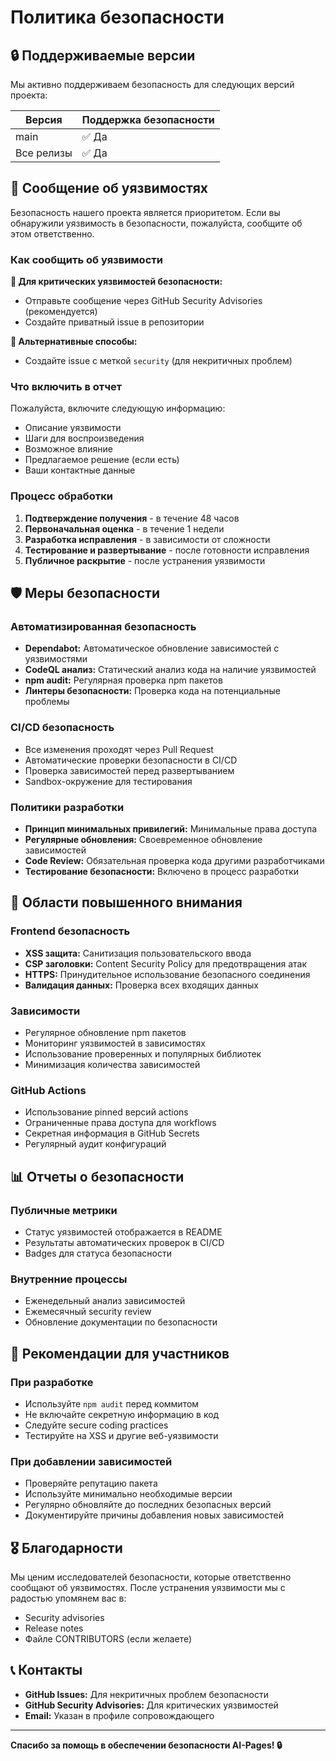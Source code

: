 # Политика безопасности

## 🔒 Поддерживаемые версии

Мы активно поддерживаем безопасность для следующих версий проекта:

| Версия     | Поддержка безопасности |
| ---------- | ---------------------- |
| main       | ✅ Да                  |
| Все релизы | ✅ Да                  |

## 🚨 Сообщение об уязвимостях

Безопасность нашего проекта является приоритетом. Если вы обнаружили уязвимость в безопасности, пожалуйста, сообщите об
этом ответственно.

### Как сообщить об уязвимости

**🔐 Для критических уязвимостей безопасности:**

- Отправьте сообщение через GitHub Security Advisories (рекомендуется)
- Создайте приватный issue в репозитории

**📧 Альтернативные способы:**

- Создайте issue с меткой `security` (для некритичных проблем)

### Что включить в отчет

Пожалуйста, включите следующую информацию:

- Описание уязвимости
- Шаги для воспроизведения
- Возможное влияние
- Предлагаемое решение (если есть)
- Ваши контактные данные

### Процесс обработки

1. **Подтверждение получения** - в течение 48 часов
2. **Первоначальная оценка** - в течение 1 недели
3. **Разработка исправления** - в зависимости от сложности
4. **Тестирование и развертывание** - после готовности исправления
5. **Публичное раскрытие** - после устранения уязвимости

## 🛡️ Меры безопасности

### Автоматизированная безопасность

- **Dependabot:** Автоматическое обновление зависимостей с уязвимостями
- **CodeQL анализ:** Статический анализ кода на наличие уязвимостей
- **npm audit:** Регулярная проверка npm пакетов
- **Линтеры безопасности:** Проверка кода на потенциальные проблемы

### CI/CD безопасность

- Все изменения проходят через Pull Request
- Автоматические проверки безопасности в CI/CD
- Проверка зависимостей перед развертыванием
- Sandbox-окружение для тестирования

### Политики разработки

- **Принцип минимальных привилегий:** Минимальные права доступа
- **Регулярные обновления:** Своевременное обновление зависимостей
- **Code Review:** Обязательная проверка кода другими разработчиками
- **Тестирование безопасности:** Включено в процесс разработки

## 🎯 Области повышенного внимания

### Frontend безопасность

- **XSS защита:** Санитизация пользовательского ввода
- **CSP заголовки:** Content Security Policy для предотвращения атак
- **HTTPS:** Принудительное использование безопасного соединения
- **Валидация данных:** Проверка всех входящих данных

### Зависимости

- Регулярное обновление npm пакетов
- Мониторинг уязвимостей в зависимостях
- Использование проверенных и популярных библиотек
- Минимизация количества зависимостей

### GitHub Actions

- Использование pinned версий actions
- Ограниченные права доступа для workflows
- Секретная информация в GitHub Secrets
- Регулярный аудит конфигураций

## 📊 Отчеты о безопасности

### Публичные метрики

- Статус уязвимостей отображается в README
- Результаты автоматических проверок в CI/CD
- Badges для статуса безопасности

### Внутренние процессы

- Еженедельный анализ зависимостей
- Ежемесячный security review
- Обновление документации по безопасности

## 🚀 Рекомендации для участников

### При разработке

- Используйте `npm audit` перед коммитом
- Не включайте секретную информацию в код
- Следуйте secure coding practices
- Тестируйте на XSS и другие веб-уязвимости

### При добавлении зависимостей

- Проверяйте репутацию пакета
- Используйте минимально необходимые версии
- Регулярно обновляйте до последних безопасных версий
- Документируйте причины добавления новых зависимостей

## 🎖️ Благодарности

Мы ценим исследователей безопасности, которые ответственно сообщают об уязвимостях. После устранения уязвимости мы с
радостью упомянем вас в:

- Security advisories
- Release notes
- Файле CONTRIBUTORS (если желаете)

## 📞 Контакты

- **GitHub Issues:** Для некритичных проблем безопасности
- **GitHub Security Advisories:** Для критических уязвимостей
- **Email:** Указан в профиле сопровождающего

---

**Спасибо за помощь в обеспечении безопасности AI-Pages! 🔒**
